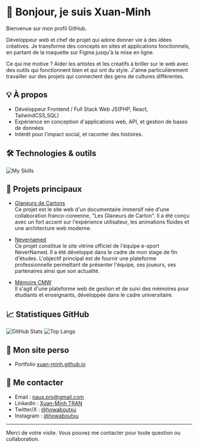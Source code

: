 # 👋 Bonjour, je suis Xuan-Minh

Bienvenue sur mon profil GitHub.

Développeur web et chef de projet qui adore donner vie à des idées créatives. Je transforme des concepts en sites et applications fonctionnels, en partant de la maquette sur Figma jusqu'à la mise en ligne.

Ce qui me motive ? Aider les artistes et les créatifs à briller sur le web avec des outils qui fonctionnent bien et qui ont du style. J'aime particulièrement travailler sur des projets qui connectent des gens de cultures différentes.

## 💡 À propos

- Développeur Frontend / Full Stack Web JS(PHP, React, TailwindCSS,SQL)
- Expérience en conception d'applications web, API, et gestion de bases de données
- Intérêt pour l’impact social, et raconter des histoires.

## 🛠️ Technologies & outils

![My Skills](https://skillicons.dev/icons?i=php,react,js,html,css,tailwind,git)

## 🚀 Projets principaux

- [Glaneurs de Cartons](glaneursdecarton.mastercmw.com)  
  Ce projet est le site web d'un documentaire immersif née d'une collaboration franco-coreenne, "Les Glaneurs de Carton". Il a été conçu avec un fort accent sur l'expérience utilisateur, les animations fluides et une architecture web moderne.

- [Nevernamed](https;//github.com/Xuan-Minh/nevernamed-esport-site)  
  Ce projet constitue le site vitrine officiel de l'équipe e-sport NeverNamed. Il a été développé dans le cadre de mon stage de fin d'études. L'objectif principal est de fournir une plateforme professionnelle permettant de présenter l'équipe, ses joueurs, ses partenaires ainsi que son actualité.

- [Mémoire CMW](https://github.com/Xuan-Minh/memoirecmw)  
  Il s'agit d'une plateforme web de gestion et de suivi des mémoires pour étudiants et enseignants, développée dans le cadre universitaire.

## 📈 Statistiques GitHub

![GitHub Stats](https://github-readme-stats.vercel.app/api?username=Xuan-Minh&show_icons=true&theme=github_dark)
![Top Langs](https://github-readme-stats.vercel.app/api/top-langs/?username=Xuan-Minh&layout=compact&theme=github_dark)

## 🤝 Mon site perso
- Portfolio [xuan-minh.github.io](https://xuan-minh.github.io)

## 🤝 Me contacter

- Email : [naux.pro@gmail.com](mailto:naux.pro@gmail.com)
- LinkedIn : [Xuan-Minh TRAN](https://www.linkedin.com/in/xuan-minh-t-5a4ba91b8?utm_source=share&utm_campaign=share_via&utm_content=profile&utm_medium=android_app)
- Twitter/X : [@howaboutxu](https://twitter.com/howaboutxu)
- Instagram : [@howaboutxu](https://instagram.com/howaboutxu)

---

Merci de votre visite. Vous pouvez me contacter pour toute question ou collaboration.
